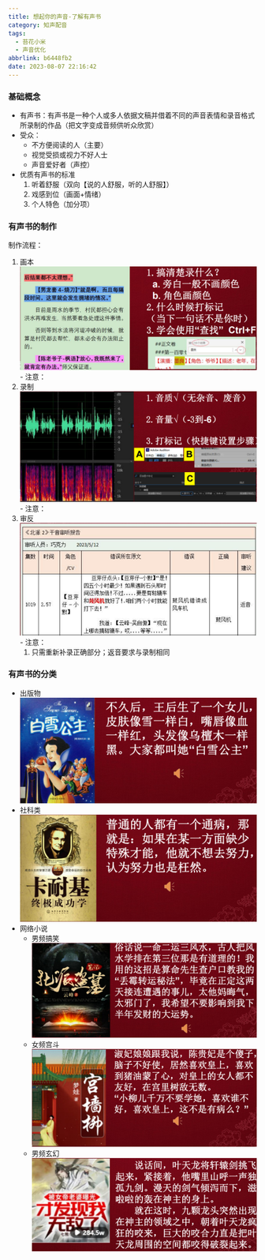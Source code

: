 ```yaml
---
title: 想起你的声音-了解有声书
category: 知声配音
tags:
  - 苔花小米
  - 声音优化
abbrlink: b6448fb2
date: 2023-08-07 22:16:42
---
```


### 基础概念

- 有声书：有声书是一种个人或多人依据文稿并借着不同的声音表情和录音格式所录制的作品（把文字变成音频供听众欣赏）
- 受众：
  - 不方便阅读的人（主要）
  - 视觉受损或视力不好人士
  - 声音爱好者（声控）
- 优质有声书的标准
  1. 听着舒服（双向【说的人舒服，听的人舒服】）
  2. 戏感到位（画面+情绪）
  3. 个人特色（加分项）

### 有声书的制作

制作流程：

  1. 画本
    ![画本](../img/post-img/audio-book-1.png)
    - 注意：
  2. 录制
    ![录制](../img/post-img/audio-book-2.png)
    - 注意：
  3. 审反
    ![审反](../img/post-img/audio-book-3.png)
    - 注意：
      1. 只需重新补录正确部分；返音要求与录制相同

### 有声书的分类

- 出版物
  ![出版物](../img/post-img/audio-book-4.png)
- 社科类
  ![社科类](../img/post-img/audio-book-5.png)
- 网络小说
  - 男频搞笑
    ![男频搞笑](../img/post-img/audio-book-6.png)
  - 女频宫斗
    ![女频宫斗](../img/post-img/audio-book-7.png)
  - 男频玄幻
    ![男频玄幻](../img/post-img/audio-book-8.png)